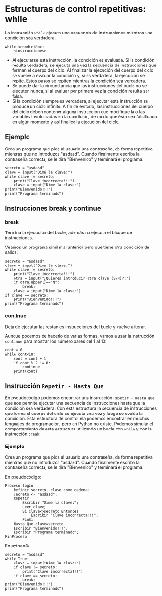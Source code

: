 # Estructuras de control repetitivas: while

La instrucción `while` ejecuta una secuencia de instrucciones mientras una condición sea verdadera.

    while <condición>:
        <instrucciones>

* Al ejecutarse esta instrucción, la condición es evaluada. Si la condición resulta verdadera, se ejecuta una vez la secuencia de instrucciones que forman el cuerpo del ciclo. Al finalizar la ejecución del cuerpo del ciclo se vuelve a evaluar la condición y, si es verdadera, la ejecución se repite. Estos pasos se repiten mientras la condición sea verdadera.
* Se puede dar la circunstancia que las instrucciones del bucle no se ejecuten nunca, si al evaluar por primera vez la condición resulta ser falsa.
* Si la condición siempre es verdadera, al ejecutar esta instrucción se produce un ciclo infinito. A fin de evitarlo, las instrucciones del cuerpo del ciclo deben contener alguna instrucción que modifique la o las variables involucradas en la condición, de modo que ésta sea falsificada en algún momento y así finalice la ejecución del ciclo.

## Ejemplo

Crea un programa que pida al usuario una contraseña, de forma repetitiva mientras que no introduzca "asdasd". Cuando finalmente escriba la contraseña correcta, se le dirá "Bienvenido" y terminará el programa.

	secreto = "asdasd"
	clave = input("Dime la clave:")
	while clave != secreto:
		print("Clave incorrecta!!!")
		clave = input("Dime la clave:")
	print("Bienvenido!!!")
	print("Programa terminado")

## Instrucciones break y continue

### break

Termina la ejecución del bucle, además no ejecuta el bloque de instrucciones.

Veamos un programa similar al anterior pero que tiene otra condición de salida:

	secreto = "asdasd"
	clave = input("Dime la clave:")
	while clave != secreto:
		print("Clave incorrecta!!!")
        otra = input("¿Quieres introducir otra clave (S/N)?:")
        if otra.upper()=="N":
            break;
		clave = input("Dime la clave:")
	if clave == secreto:
        print("Bienvenido!!!")
	print("Programa terminado")

### continue
	
Deja de ejecutar las restantes instrucciones del bucle y vuelve a iterar.

Aunque podemos de hacerlo de varias formas, vamos a usar la instrucción `continue` para mostrar los número pares del 1 al 10:

    cont = 0
    while cont<10:
        cont = cont + 1
        if cont % 2 != 0:
            continue
        print(cont)

## Instrucción `Repetir - Hasta Que`

En pseudocódigo podemos encontrar una instrucción `Repetir - Hasta Que` que nos permite ejecutar una secuencia de instrucciones hasta que la condición sea verdadera. Con esta estructura la secuencia de instrucciones que forma el cuerpo del ciclo se ejecuta una vez y luego se evalúa la condición. Esta estructura de control ela podemos encontrar en muchos lenguajes de programación, pero en Python no existe. Podemos simular el comportamiento de esta estructura utilizando un bucle con `while` y con la instrucción `break`:

### Ejemplo

Crea un programa que pida al usuario una contraseña, de forma repetitiva mientras que no introduzca "asdasd". Cuando finalmente escriba la contraseña correcta, se le dirá "Bienvenido" y terminará el programa.

En pseudocódigo:

    Proceso login
    	Definir secreto, clave como cadena;
    	secreto <- "asdasd";
    	Repetir
    		Escribir "Dime la clave:";
    		Leer clave;
    		Si clave<>secreto Entonces
    			Escribir "Clave incorrecta!!!";
    		FinSi
    	Hasta Que clave=secreto
    	Escribir "Bienvenido!!!";
    	Escribir "Programa terminado";
    FinProceso

En python3:

	secreto = "asdasd"
	while True:
		clave = input("Dime la clave:")
        if clave != secreto:
            print("Clave incorrecta!!!")
        if clave == secreto:
            break;
    print("Bienvenido!!!")
	print("Programa terminado")
